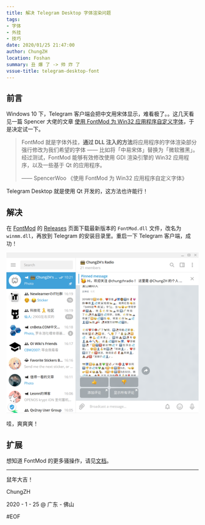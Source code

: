 ```yaml
---
title: 解决 Telegram Desktop 字体渲染问题
tags: 
- 字体
- 外挂
- 技巧
date: 2020/01/25 21:47:00
author: ChungZH
location: Foshan
summary: 丑 爆 了 -> 帅 炸 了
vssue-title: telegram-desktop-font
---
```


## 前言

Windows 10 下，Telegram 客户端会把中文用宋体显示，难看极了。。这几天看见一篇 Spencer 大佬的文章 [使用 FontMod 为 Win32 应用程序自定义字体](https://sspai.com/post/58542)，于是决定试一下。

> FontMod 就是字体外挂，**通过 DLL 注入的方法**将应用程序的字体渲染部分强行修改为我们希望的字体 —— 比如将「中易宋体」替换为「微软雅黑」。经过测试，FontMod 能够有效修改使用 GDI 渲染引擎的 Win32 应用程序，以及一些基于 Qt 的应用程序。
> 
> —— SpencerWoo 《使用 FontMod 为 Win32 应用程序自定义字体》

Telegram Desktop 就是使用 Qt 开发的，这方法也许能行！

## 解决

在 [FontMod](https://github.com/ysc3839/FontMod) 的 [Releases](https://github.com/ysc3839/FontMod/releases) 页面下载最新版本的 `FontMod.dll` 文件，改名为 `winmm.dll`，再放到 Telegram 的安装目录里。重启一下 Telegram 客户端，成功！

![](https://raw.githubusercontent.com/ChungZH/picgo-upload/master/tg.png)

哇，爽爽爽！

## 扩展

想知道 FontMod 的更多骚操作，请见[文档](https://github.com/ysc3839/FontMod/blob/master/README.zh_CN.md)。

------

鼠年大吉！

ChungZH

2020 - 1 - 25 @ 广东 - 佛山

#EOF


<Vssue title="telegram-desktop-font"/>